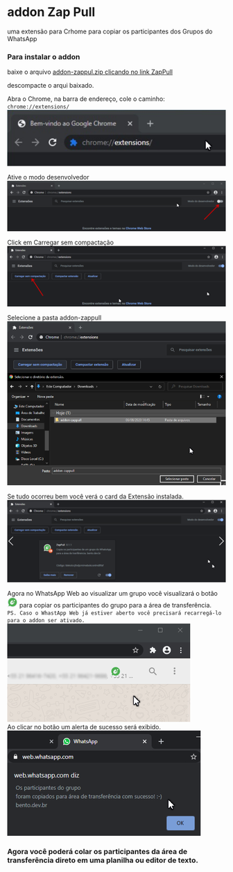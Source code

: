 # addon Zap Pull
uma extensão para Crhome para copiar os participantes dos Grupos do WhatsApp
### Para instalar o addon

baixe o arquivo [addon-zappul.zip clicando no link ZapPull](https://github.com/izidorio/addon-zappull/releases/download/0.1.1/addon-zappull.zip)

descompacte o arqui baixado.

Abra o Chrome, na barra de endereço, cole o caminho: `chrome://extensions/`<br>
![](./assets/01.png)<br>

Ative o modo desenvolvedor<br>
![](./assets/02.png)<br>

Click em Carregar sem compactação<br>
![](./assets/03.png)<br>

Selecione a pasta addon-zappull
![](./assets/04.1.png)<br>

Se tudo ocorreu bem você verá o card da Extensão instalada.
![](./assets/04.png)<br>

Agora no WhatsApp Web ao visualizar um grupo você visualizará o botão ![](./icon24.png) para copiar os participantes do grupo para a área de transferência.<br>`PS. Caso o WhastApp Web já estiver aberto você precisará recarregá-lo para o addon ser ativado.`<br>
![](./assets/05.png)<br>
Ao clicar no botão um alerta de sucesso será exibido.<br>
![](./assets/06.png)<br>

### Agora você poderá colar os participantes da área de transferência direto em uma planilha ou editor de texto.